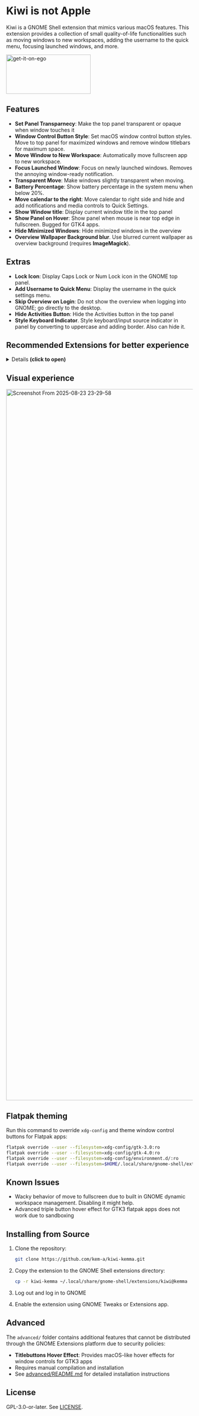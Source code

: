 # Kiwi is not Apple 

Kiwi is a GNOME Shell extension that mimics various macOS features. This extension provides a collection of small quality-of-life functionalities such as moving windows to new workspaces, adding the username to the quick menu, focusing launched windows, and more.

[<img width="228" height="106" alt="get-it-on-ego" src="https://github.com/user-attachments/assets/8aa08f2b-a902-48ca-999d-149591b49da7"/>](https://extensions.gnome.org/extension/8276)


## Features

- **Set Panel Transparnecy**: Make the top panel transparent or opaque when window touches it
- **Window Control Button Style**: Set macOS window control button styles. Move to top panel for maximized windows and remove window titlebars for maximum space.
- **Move Window to New Workspace**: Automatically move fullscreen app to new workspace.
- **Focus Launched Window**: Focus on newly launched windows. Removes the annoying window-ready notification.
- **Transparent Move**: Make windows slightly transparent when moving.
- **Battery Percentage**: Show battery percentage in the system menu when below 20%.
- **Move calendar to the right**: Move calendar to right side and hide and add notifications and media controls to Quick Settings.
- **Show Window title**: Display current window title in the top panel
- **Show Panel on Hover**: Show panel when mouse is near top edge in fullscreen. Bugged for GTK4 apps.
- **Hide Minimized Windows**: Hide minimized windows in the overview
- **Overview Wallpaper Background blur**. Use blurred current wallpaper as overview background (requires **ImageMagick**).

## Extras
- **Lock Icon**: Display Caps Lock or Num Lock icon in the GNOME top panel.
- **Add Username to Quick Menu**: Display the username in the quick settings menu.
- **Skip Overview on Login**: Do not show the overview when logging into GNOME; go directly to the desktop.
- **Hide Activities Button**: Hide the Activities button in the top panel
- **Style Keyboard Indicator**. Style keyboard/input source indicator in panel by converting to uppercase and adding border. Also can hide it.

  
## Recommended Extensions for better experience

<details> <summary> Details <b>(click to open)</b> </summary>

- **[Dash2Dock Animated](https://extensions.gnome.org/extension/4994/)** by icedman
- **[Compiz alike magic lamp effect](https://extensions.gnome.org/extension/3740/)** by hermes83
- **[Kiwi Menu](https://extensions.gnome.org/extension/8697/)** by Arnis Kemlers
- **[AppIndicator Support](https://extensions.gnome.org/extension/615/)** by 3v1n0
- **[Gtk4 Desktop Icons NG (DING)](https://extensions.gnome.org/extension/5263/)** by smedius
- **[Clipboard Indicator](https://extensions.gnome.org/extension/779/)** by Tudmotu
- **[Light Style](https://extensions.gnome.org/extension/6198/)** by fmuellner
- **[Weather or Not](https://extensions.gnome.org/extension/5660/)** by somepaulo
</details>

## Visual experience
<img width="3072" height="1920" alt="Screenshot From 2025-08-23 23-29-58" src="https://github.com/user-attachments/assets/99ddf567-2002-454d-92dd-b7460631ae44" />

## Flatpak theming

Run this command to override `xdg-config` and theme window control buttons for Flatpak apps:

```sh
flatpak override --user --filesystem=xdg-config/gtk-3.0:ro
flatpak override --user --filesystem=xdg-config/gtk-4.0:ro
flatpak override --user --filesystem=xdg-config/environment.d/:ro
flatpak override --user --filesystem=$HOME/.local/share/gnome-shell/extensions/kiwi@kemma/:ro
```

## Known Issues

- Wacky behavior of move to fullscreen due to built in GNOME dynamic workspace management. Disabling it might help.
- Advanced triple button hover effect for GTK3 flatpak apps does not work due to sandboxing

## Installing from Source

1. Clone the repository:
    ```sh
    git clone https://github.com/kem-a/kiwi-kemma.git
    ```

2. Copy the extension to the GNOME Shell extensions directory:
    ```sh
    cp -r kiwi-kemma ~/.local/share/gnome-shell/extensions/kiwi@kemma
    ```

3. Log out and log in to GNOME 

4. Enable the extension using GNOME Tweaks or Extensions app.

## Advanced

The `advanced/` folder contains additional features that cannot be distributed through the GNOME Extensions platform due to security policies:

- **Titlebuttons Hover Effect**: Provides macOS-like hover effects for window controls for GTK3 apps
- Requires manual compilation and installation
- See [advanced/README.md](advanced/README.md) for detailed installation instructions

## License
GPL-3.0-or-later. See [LICENSE](./LICENSE).

